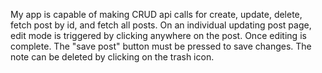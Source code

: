 My app is capable of making CRUD api calls for create, update, delete, fetch post by id, and fetch all posts.
On an individual updating post page, edit mode is triggered by clicking anywhere on the post.
Once editing is complete. The "save post" button must be pressed to save changes. The note can be deleted by clicking on the trash icon.
